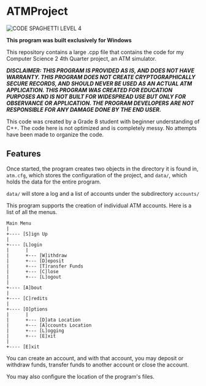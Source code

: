 # ATMProject

![CODE SPAGHETTI LEVEL 4](https://chlodalejandro.github.io/images/spaghet-lvl4.png)

**This program was built exclusively for Windows**

This repository contains a large .cpp file that contains the code for my Computer Science 2 4th Quarter project, an ATM simulator.

***DISCLAIMER: THIS PROGRAM IS PROVIDED AS IS, AND DOES NOT HAVE WARRANTY. THIS PROGRAM DOES NOT CREATE CRYPTOGRAPHICALLY SECURE RECORDS, AND SHOULD NEVER BE USED AS AN ACTUAL ATM APPLICATION. THIS PROGRAM WAS CREATED FOR EDUCATION PURPOSES AND IS NOT BUILT FOR WIDESPREAD USE BUT ONLY FOR OBSERVANCE OR APPLICATION. THE PROGRAM DEVELOPERS ARE NOT RESPONSIBLE FOR ANY DAMAGE DONE BY THE END USER.***

This code was created by a Grade 8 student with beginner understanding of C++. The code here is not optimized and is completely messy. No attempts have been made to organize the code.

## Features

Once started, the program creates two objects in the directory it is found in, `atm.cfg`, which stores the configuration of the project, and `data/`, which holds the data for the entire program.

`data/` will store a log and a list of accounts under the subdirectory `accounts/`

This program supports the creation of individual ATM accounts. Here is a list of all the menus.

```
Main Menu
|
+---- [S]ign Up
|
+---- [L]ogin
|      |
|      +--- [W]ithdraw
|      +--- [D]eposit
|      +--- [T]ransfer Funds
|      +--- [C]lose
|      +--- [L]ogout
|
+---- [A]bout
|
+---- [C]redits
|
+---- [O]ptions
|      |
|      +--- [D]ata Location
|      +--- [A]ccounts Location
|      +--- [L]ogging
|      +--- [E]xit
|
+---- [E]xit
```

You can create an account, and with that account, you may deposit or withdraw funds, transfer funds to another account or close the account. 

You may also configure the location of the program's files.

